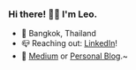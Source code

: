 ### Hi there! ✋🏻 I'm Leo.

- 📍 Bangkok, Thailand
- 📪 Reaching out: [LinkedIn](https://www.linkedin.com/in/boonyarit-rou/)!
- 📖 [Medium](https://medium.com/@hokkung) or [Personal Blog](https://hokkung.netlify.app/).~

<!--
**hokkung/hokkung** is a ✨ _special_ ✨ repository because its `README.md` (this file) appears on your GitHub profile.

Here are some ideas to get you started:

- 🔭 I’m currently working on ...
- 🌱 I’m currently learning ...
- 👯 I’m looking to collaborate on ...
- 🤔 I’m looking for help with ...
- 💬 Ask me about ...
- 📫 How to reach me: 
- ⚡ Fun fact: ...
-->
